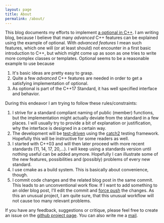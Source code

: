 ```yaml
---
layout: page
title: About
permalink: /about/
---
```


This blog documents my efforts to implement [a optional in C++](https://en.cppreference.com/w/cpp/utility/optional).
I am writing blog, because I believe that many *advanced* C++ features can be explained using the
example of optional. With *advanced features* I mean such features, which one will (or at least should) not encounter in
a first basic introduction to C++, but which might come up as soon as one tries to write more complex classes
or templates. Optional seems to be a reasonable example to use because
1. It's basic ideas are pretty easy to grasp.
2. Quite a few *advanced* C++ features are needed in order to get a satisfying implementation of optional.
3. As optional is part of the C++17 Standard, it has well specified interface and behavior.

During this endeavor I am trying to follow these rules/constraints:
1. I strive for a standard compliant naming of public (member) functions, but the implementation might actually deviate
   from the standard in a few places. I will usually try to
   provide a bit of explanation or justification, why the interface is designed in a certain way.
2. The development will be [test-driven](https://en.wikipedia.org/wiki/Test-driven_development) using the
   [catch2](https://github.com/catchorg/Catch2/tree/devel) testing framework. Hopefully this will be instructive for
   some readers as well.
3. I started with C++03 and will then later proceed with more recent standards (11, 14, 17, 20,...). I will keep using a
   standards version until nothing useful can be added anymore. Hopefully I can illustrate some of the new features,
   possibilities and (possibly) problems of every new standard.
4. I use cmake as a build system. This is basically about convenience, though.
5. I commit code changes and the related blog post in the same commit. This leads to an unconventional work flow.
   If I want to add something to an older blog post, I'll edit the commit and
   [force push](https://www.golinuxcloud.com/git-push-force-examples/) the changes. As this an unusual project, I am
   quite sure, that this unusual workflow will not cause too many relevant problems.

If you have any feedback, suggestions or critique, please feel free to create an issue on the
[github project page](https://github.com/cwecht/optionalcpp/issues). You can also write me a 
[mail](mailto:wechtc@google.com). 

